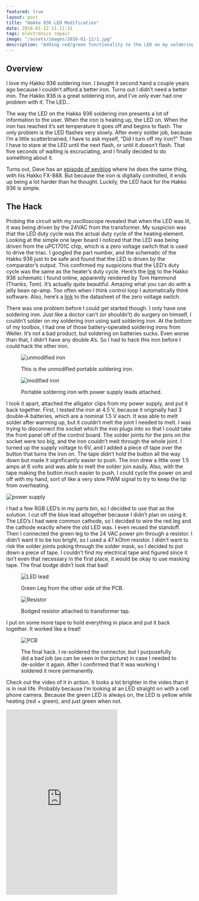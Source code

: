 ```yaml
---
featured: true
layout: post
title: "Hakko 936 LED Modification"
date: 2016-01-12 11:11:11
tags: electronics repair
image: "/assets/images/2016-01-12/1.jpg"
description: "Adding red/green functionality to the LED on my soldering iron, so that I don't have to stare at it for 10 seconds just to see if I remembered to turn it off."
---
```


Overview
--------

I love my Hakko 936 soldering iron. I bought it second hand a couple years ago because I couldn’t afford a better iron. Turns out I didn’t need a better iron. The Hakko 936 is a great soldering iron, and I’ve only ever had one problem with it. The LED…

The way the LED on the Hakko 936 soldering iron presents a lot of information to the user. When the iron is heating up, the LED on. When the iron has reached it’s set temperature it goes off and begins to flash. The only problem is the LED flashes very slowly. After every solder job, because I’m a little scatterbrained, I have to ask myself, “Did I turn off my iron?” Then I have to stare at the LED until the next flash, or until it doesn’t flash. That five seconds of waiting is excruciating, and I finally decided to do something about it.

Turns out, Dave has an [episode of eevblog](https://www.youtube.com/watch?v=rtlN0b-gkic) where he does the same thing, with his Hakko FX-888. But because the iron is digitally controlled, it ends up being a lot harder than he thought. Luckily, the LED hack for the Hakko 936 is simple.

The Hack
--------
Probing the circuit with my oscilloscope revealed that when the LED was lit, it was being driven by the 24VAC from the transformer. My suspicion was that the LED duty cycle was the actual duty cycle of the heating element. Looking at the simple one layer board I noticed that the LED was being driven from the uPC1701C chip, which is a zero voltage switch that is used to drive the triac. I googled the part number, and the schematic of the Hakko 936 just to be safe and found that the LED is driven by the comparator’s output. This confirmed my suspicions that the LED’s duty cycle was the same as the heater’s duty cycle. Here’s the [link](https://danielelectronicsdotcom.files.wordpress.com/2016/01/hakko_936_schematic.pdf) to the Hakko 936 schematic I found online, apparently rendered by Tom Hammond (Thanks, Tom). It’s actually quite beautiful. Amazing what you can do with a jelly bean op-amp. Too often when I think control loop I automatically think software. Also, here’s a [link](http://datasheet.octopart.com/UPC1701C-NEC-datasheet-101908.pdf) to the datasheet of the zero voltage switch.

There was one problem before I could get started though. I only have one soldering iron. Just like a doctor can’t (or shouldn’t) do surgery on himself, I couldn’t solder on my soldering iron using said soldering iron. At the bottom of my toolbox, I had one of those battery-operated soldering irons from Weller. It’s not a bad product, but soldering on batteries sucks. Even worse than that, I didn’t have any double A’s. So I had to hack this iron before I could hack the other iron.

<figure class=sideBySide>
  <div>
    <img src="/assets/images/2016-01-12/2.jpg" alt="unmodified iron">
    <p>This is the unmodified portable soldering iron.</p>
  </div>
  <div>
    <img src="/assets/images/2016-01-12/3.jpg" alt="modified iron">
    <p>Portable soldering iron with power supply leads attached.</p>
  </div>
</figure>

I took it apart, attached the alligator clips from my power supply, and put it back together. First, I tested the iron at 4.5 V, because it originally had 3 double-A batteries, which are a nominal 1.5 V each. It was able to melt solder after warming up, but it couldn’t melt the joint I needed to melt. I was trying to disconnect the socket which the iron plugs into so that I could take the front panel off of the control board. The solder joints for the pins on the socket were too big, and the iron couldn’t melt through the whole joint. I turned up the supply voltage to 6V, and I added a piece of tape over the button that turns the iron on. The tape didn’t hold the button all the way down but made it significantly easier to push. The iron drew a little over 1.5 amps at 6 volts and was able to melt the solder join easily. Also, with the tape making the button much easier to push, I could cycle the power on and off with my hand, sort of like a very slow PWM signal to try to keep the tip from overheating.

![power supply](/assets/images/2016-01-12/4.jpg)

I had a few RGB LED’s in my parts bin, so I decided to use that as the solution. I cut off the blue lead altogether because I didn’t plan on using it. The LED’s I had were common cathode, so I decided to wire the red leg and the cathode exactly where the old LED was. I even reused the standoff. Then I connected the green leg to the 24 VAC power pin through a resistor. I didn’t want it to be too bright, so I used a 47 kOhm resistor. I didn’t want to risk the solder joints poking through the solder mask, so I decided to put down a piece of tape. I couldn’t find my electrical tape and figured since it isn’t even that necessary in the first place, it would be okay to use masking tape. The final bodge didn’t look that bad!

<figure class="sideBySide">
  <div>
    <img src="/assets/images/2016-01-12/5.jpg" alt="LED lead">
    <p>Green Leg from the other side of the PCB.</p>
  </div>
  <div>
    <img src="/assets/images/2016-01-12/6.jpg" alt="Resistor">
    <p>Bodged resistor attached to transformer tap.</p>
  </div>
</figure>

I put on some more tape to hold everything in place and put it back together. It worked like a treat!

<figure class="singleImage">
  <div>
    <img src="/assets/images/2016-01-12/7.jpg" alt="PCB">
    <p>The final hack. I re-soldered the connector, but I purposefully did a bad job (as can be seen in the picture) in case I needed to de-solder it again. After I confirmed that It was working I soldered it more permanently.</p>
  </div>
</figure>

Check out the video of it in action. It looks a lot brighter in the video than it is in real life. Probably because I’m looking at an LED straight on with a cell phone camera. Because the green LED is always on, the LED is yellow while heating (red + green), and just green when not.

<iframe height="500px" src="https://www.youtube.com/embed/42jQw6iNC1Q" frameborder="0" allow="accelerometer; autoplay; encrypted-media; gyroscope; picture-in-picture" allowfullscreen></iframe>
